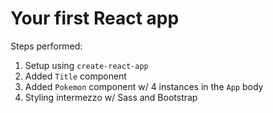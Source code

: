 # Your first React app

Steps performed:

1. Setup using `create-react-app`
2. Added `Title` component
3. Added `Pokemon` component w/ 4 instances in the `App` body
4. Styling intermezzo w/ Sass and Bootstrap
